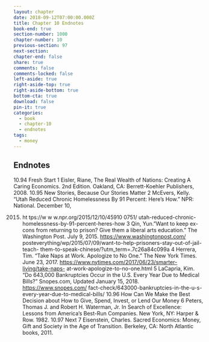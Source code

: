 ```yaml
---
layout: chapter
date: 2018-09-12T07:00:00.000Z
title: Chapter 10 Endnotes
book-end: true
section-number: 1000
chapter-number: 10
previous-section: 97
next-section:
chapter-end: false
share: true
comments: false
comments-locked: false
left-aside: true
right-aside-top: true
right-aside-bottom: true
bottom-cta: true
download: false
pin-it: true
categories:
  - book
  - chapter-10
  - endnotes
tags:
  - money
---
```

## Endnotes
10.94 Fresh Start
1 Eisler, Riane, The Real Wealth of Nations: Creating A Caring Economics. 2nd
Edition. Oakland, CA: Berrett-Koehler Publishers, 2008.
10.95 New Stories, Because Our Stories Matter
2 McEvers, Kelly. “Utah Reduced Chronic Homelessness
By 91 Percent: Here’s How.” NPR: National. December 10,

2015. ht tps://w w w.npr.org/2015/12/10/45910 0751/
    utah-reduced-chronic-homelessness-by-91-percent-heres-how
3 Qin, Yun.”Want to keep ex-cons from returning to prison? Give them a liberal arts
education.” The Washington Post. July 9, 2015. https://www.washingtonpost.com/
posteverything/wp/2015/07/09/want-to-help-prisoners-stay-out-of-jail-teach-
them-to-speak-chinese/?utm_term=.7c26a84c099a
4 Herrera, Tim. “Take Naps at Work. Apologize to No One.” The New York Times.
June 23, 2017. https://www.nytimes.com/2017/06/23/smarter-living/take-naps-
at-work-apologize-to-no-one.html
5 LaCapria, Kim. “Do 643,000 Bankruptcies Occur in the U.S. Every Year Due to
Medical Bills?” Snopes.com, Updated January 15, 2018. https://www.snopes.com/
fact-check/643000-bankruptcies-in-the-u-s-every-year-due-to-medical-bills/
10.96 How Can We Make the Best Decision about
How to Give, Spend, Invest, or Lend Our Money
6 Peters, Thomas J. and Robert H. Waterman, Jr. In Search of Excellence: Lessons from
America’s Best-Run Companies. New York, NY: Harper & Row. 1982.
10.97 Next
7 Eisenstein, Charles. Sacred Economics: Money, Gift and Society in the Age of
Transition. Berkeley, CA: North Atlantic books, 2011.
